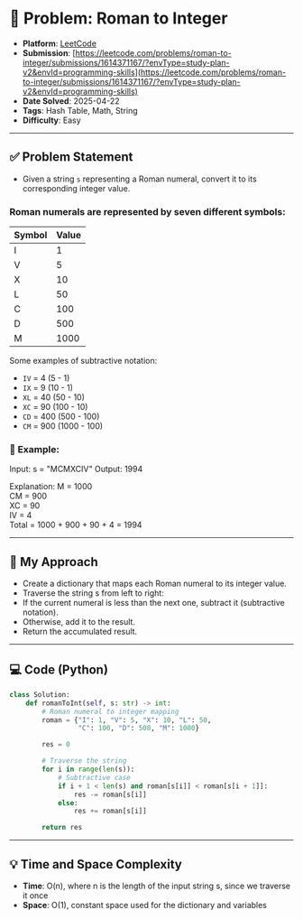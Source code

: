 # 🧲 Problem: Roman to Integer

- **Platform**: [LeetCode](https://leetcode.com/problems/roman-to-integer/description/?envType=study-plan-v2&envId=programming-skills)
- **Submission**: [https://leetcode.com/problems/roman-to-integer/submissions/1614371167/?envType=study-plan-v2&envId=programming-skills](https://leetcode.com/problems/roman-to-integer/submissions/1614371167/?envType=study-plan-v2&envId=programming-skills)
- **Date Solved**: 2025-04-22
- **Tags**: Hash Table, Math, String
- **Difficulty**: Easy

---

## ✅ Problem Statement
- Given a string `s` representing a Roman numeral, convert it to its corresponding integer value.

### Roman numerals are represented by seven different symbols:

| Symbol | Value |
|--------|-------|
| I      | 1     |
| V      | 5     |
| X      | 10    |
| L      | 50    |
| C      | 100   |
| D      | 500   |
| M      | 1000  |

Some examples of subtractive notation:
- `IV` = 4 (5 - 1)
- `IX` = 9 (10 - 1)
- `XL` = 40 (50 - 10)
- `XC` = 90 (100 - 10)
- `CD` = 400 (500 - 100)
- `CM` = 900 (1000 - 100)

### 🧪 Example:

Input: s = "MCMXCIV"
Output: 1994

Explanation:
M = 1000  
CM = 900  
XC = 90  
IV = 4  
Total = 1000 + 900 + 90 + 4 = 1994

---

## 🚀 My Approach
- Create a dictionary that maps each Roman numeral to its integer value.
- Traverse the string s from left to right:
 - If the current numeral is less than the next one, subtract it (subtractive notation).
 - Otherwise, add it to the result.
- Return the accumulated result.

---

## 💻 Code (Python)

```python
class Solution:
    def romanToInt(self, s: str) -> int:
        # Roman numeral to integer mapping
        roman = {"I": 1, "V": 5, "X": 10, "L": 50,
                 "C": 100, "D": 500, "M": 1000}

        res = 0

        # Traverse the string
        for i in range(len(s)):
            # Subtractive case
            if i + 1 < len(s) and roman[s[i]] < roman[s[i + 1]]:
                res -= roman[s[i]]
            else:
                res += roman[s[i]]

        return res

```

---

## 💡 Time and Space Complexity
- **Time**: O(n), where n is the length of the input string s, since we traverse it once
- **Space**: O(1), constant space used for the dictionary and variables
